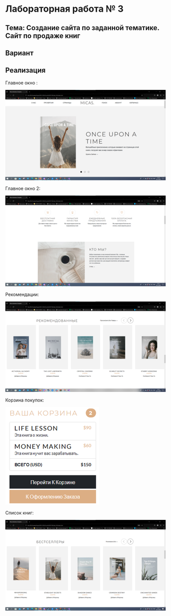 # Лабораторная работа № 3

## Тема: Создание сайта по заданной тематике. Сайт по продаже книг

## Вариант 

## Реализация

Главное окно :

   ![nonlin](image/one.png)

Главное окно 2:

   ![nonlin](image/two.png)

Рекомендации:

   ![nonlin](image/recc.png)

Корзина покупок:

   ![nonlin](image/bucket.png)

Список книг:

   ![nonlin](image/book.png)